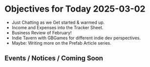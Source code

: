 # Objectives for Today 2025-03-02

- Just Chatting as we Get started & warmed up.
- Income and Expenses into the Tracker Sheet.
- Business Review of February!
- Indie Tavern with GBGames for different indie dev perspectives.
- Maybe: Writing more on the Prefab Article series.
  
## Events / Notices / Coming Soon
